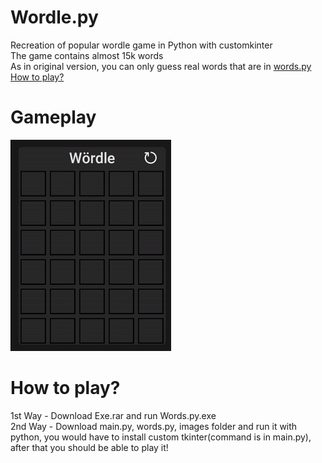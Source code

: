 # Wordle.py
 Recreation of popular wordle game in Python with customkinter  
 The game contains almost 15k words  
 As in original version, you can only guess real words that are in [words.py](https://github.com/Aleks-Zielinski/Wordle.py/blob/main/words.py "words.py")  
 [How to play?](https://github.com/Aleks-Zielinski/Wordle.py#how-to-play "#How to play?")  
# Gameplay
![Gameplay](https://github.com/Aleks-Zielinski/Wordle.py/blob/main/assetsForReadme/gameplay.gif "Gameplay")       
# How to play?
1st Way - Download Exe.rar and run Words.py.exe  
2nd Way - Download main.py, words.py, images folder and run it with python, you would have to install custom tkinter(command is in main.py), after that you should be able to play it!